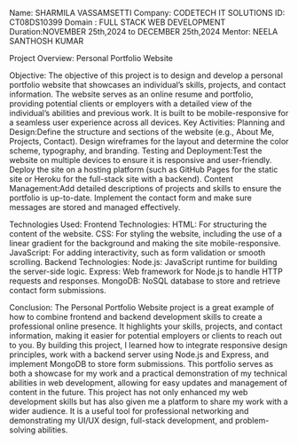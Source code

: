 Name: SHARMILA VASSAMSETTI
Company: CODETECH IT SOLUTIONS
ID: CT08DS10399
Domain : FULL STACK WEB DEVELOPMENT
Duration:NOVEMBER 25th,2024 to DECEMBER 25th,2024
Mentor: NEELA SANTHOSH KUMAR

Project Overview: Personal Portfolio Website

Objective:
The objective of this project is to design and develop a personal portfolio website that showcases an individual’s skills, projects, and contact information. The website serves as an online resume and portfolio, providing potential clients or employers with a detailed view of the individual’s abilities and previous work. It is built to be mobile-responsive for a seamless user experience across all devices.
Key Activities:
Planning and Design:Define the structure and sections of the website (e.g., About Me, Projects, Contact).
Design wireframes for the layout and determine the color scheme, typography, and branding.
Testing and Deployment:Test the website on multiple devices to ensure it is responsive and user-friendly.
Deploy the site on a hosting platform (such as GitHub Pages for the static site or Heroku for the full-stack site with a backend).
Content Management:Add detailed descriptions of projects and skills to ensure the portfolio is up-to-date.
Implement the contact form and make sure messages are stored and managed effectively.

Technologies Used:
Frontend Technologies:
HTML: For structuring the content of the website.
CSS: For styling the website, including the use of a linear gradient for the background and making the site mobile-responsive.
JavaScript: For adding interactivity, such as form validation or smooth scrolling.
Backend Technologies:
Node.js: JavaScript runtime for building the server-side logic.
Express: Web framework for Node.js to handle HTTP requests and responses.
MongoDB: NoSQL database to store and retrieve contact form submissions.

Conclusion:
The Personal Portfolio Website project is a great example of how to combine frontend and backend development skills to create a professional online presence. It highlights your skills, projects, and contact information, making it easier for potential employers or clients to reach out to you.
By building this project, I learned how to integrate responsive design principles, work with a backend server using Node.js and Express, and implement MongoDB to store form submissions. This portfolio serves as both a showcase for my work and a practical demonstration of my technical abilities in web development, allowing for easy updates and management of content in the future.
This project has not only enhanced my web development skills but has also given me a platform to share my work with a wider audience. It is a useful tool for professional networking and demonstrating my UI/UX design, full-stack development, and problem-solving abilities.
